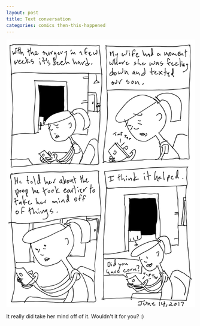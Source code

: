 ```yaml
---
layout: post
title: Text conversation
categories: comics then-this-happened
---
```

![text conversation](/public/images/june-14-2017-comic.png)

It really did take her mind off of it. Wouldn't it for you? :)